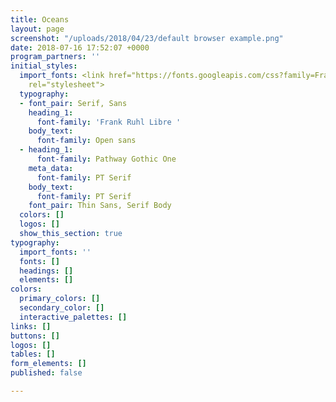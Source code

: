 ```yaml
---
title: Oceans
layout: page
screenshot: "/uploads/2018/04/23/default browser example.png"
date: 2018-07-16 17:52:07 +0000
program_partners: ''
initial_styles:
  import_fonts: <link href="https://fonts.googleapis.com/css?family=Frank+Ruhl+Libre|Montserrat|Open+Sans|Oswald|PT+Serif|Pathway+Gothic+One"
    rel="stylesheet">
  typography:
  - font_pair: Serif, Sans
    heading_1:
      font-family: 'Frank Ruhl Libre '
    body_text:
      font-family: Open sans
  - heading_1:
      font-family: Pathway Gothic One
    meta_data:
      font-family: PT Serif
    body_text:
      font-family: PT Serif
    font_pair: Thin Sans, Serif Body
  colors: []
  logos: []
  show_this_section: true
typography:
  import_fonts: ''
  fonts: []
  headings: []
  elements: []
colors:
  primary_colors: []
  secondary_color: []
  interactive_palettes: []
links: []
buttons: []
logos: []
tables: []
form_elements: []
published: false

---
```

